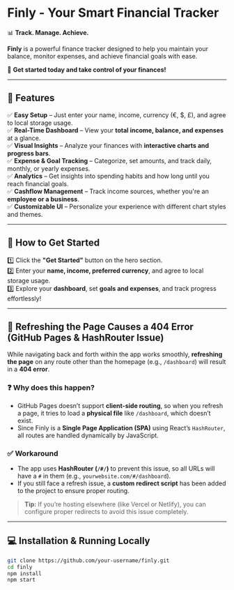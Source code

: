 # **Finly - Your Smart Financial Tracker**  

📊 **Track. Manage. Achieve.**  

**Finly** is a powerful finance tracker designed to help you maintain your balance, monitor expenses, and achieve financial goals with ease.  

🚀 **Get started today and take control of your finances!**  

---

## **🔹 Features**  

✅ **Easy Setup** – Just enter your name, income, currency (€, $, £), and agree to local storage usage.  
✅ **Real-Time Dashboard** – View your **total income, balance, and expenses** at a glance.  
✅ **Visual Insights** – Analyze your finances with **interactive charts and progress bars**.  
✅ **Expense & Goal Tracking** – Categorize, set amounts, and track daily, monthly, or yearly expenses.  
✅ **Analytics** – Get insights into spending habits and how long until you reach financial goals.  
✅ **Cashflow Management** – Track income sources, whether you're an **employee or a business**.  
✅ **Customizable UI** – Personalize your experience with different chart styles and themes.  

---

## **🚀 How to Get Started**  

1️⃣ Click the **"Get Started"** button on the hero section.  
2️⃣ Enter your **name, income, preferred currency**, and agree to local storage usage.  
3️⃣ Explore your **dashboard**, set **goals and expenses**, and track progress effortlessly!  

---

## **📌 Refreshing the Page Causes a 404 Error (GitHub Pages & HashRouter Issue)**  

While navigating back and forth within the app works smoothly, **refreshing the page** on any route other than the homepage (e.g., `/dashboard`) will result in a **404 error**.  

### ❓ Why does this happen?  
- GitHub Pages doesn’t support **client-side routing**, so when you refresh a page, it tries to load a **physical file** like `/dashboard`, which doesn’t exist.  
- Since Finly is a **Single Page Application (SPA)** using React’s `HashRouter`, all routes are handled dynamically by JavaScript.  

### ✅ Workaround  
- The app uses **HashRouter (`/#/`)** to prevent this issue, so all URLs will have a `#` in them (e.g., `yourwebsite.com/#/dashboard`).  
- If you still face a refresh issue, a **custom redirect script** has been added to the project to ensure proper routing.  

> **Tip:** If you’re hosting elsewhere (like Vercel or Netlify), you can configure proper redirects to avoid this issue completely.  

---

## **💻 Installation & Running Locally**  

```bash
git clone https://github.com/your-username/finly.git  
cd finly  
npm install  
npm start  
